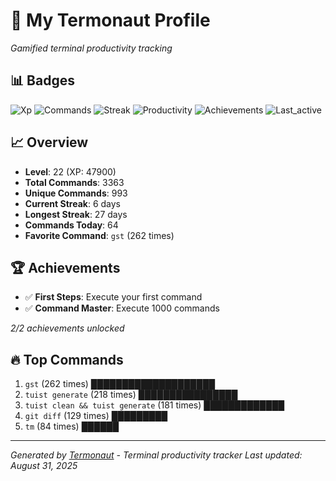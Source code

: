 # 🚀 My Termonaut Profile

*Gamified terminal productivity tracking*

## 📊 Badges

![Xp](https://img.shields.io/badge/XP-Level+22+%2847900%2F52900%29-blue?style=flat-square&logo=terminal&logoColor=white) ![Commands](https://img.shields.io/badge/Commands-3363-blue?style=flat-square&logo=terminal&logoColor=white) ![Streak](https://img.shields.io/badge/Streak-6+days-green?style=flat-square&logo=terminal&logoColor=white) ![Productivity](https://img.shields.io/badge/Productivity-80.0%25-green?style=flat-square&logo=terminal&logoColor=white) ![Achievements](https://img.shields.io/badge/Achievements-5%2F10-blue?style=flat-square&logo=terminal&logoColor=white) ![Last_active](https://img.shields.io/badge/Last+Active-16h+ago-yellow?style=flat-square&logo=terminal&logoColor=white) 

## 📈 Overview

- **Level**: 22 (XP: 47900)
- **Total Commands**: 3363
- **Unique Commands**: 993
- **Current Streak**: 6 days
- **Longest Streak**: 27 days
- **Commands Today**: 64
- **Favorite Command**: `gst` (262 times)

## 🏆 Achievements

- ✅ **First Steps**: Execute your first command
- ✅ **Command Master**: Execute 1000 commands

*2/2 achievements unlocked*

## 🔥 Top Commands

1. `gst` (262 times) ████████████████████
2. `tuist generate` (218 times) ████████████████
3. `tuist clean && tuist generate` (181 times) █████████████
4. `git diff` (129 times) █████████
5. `tm` (84 times) ██████

---

*Generated by [Termonaut](https://github.com/oiahoon/termonaut) - Terminal productivity tracker*
*Last updated: August 31, 2025*
